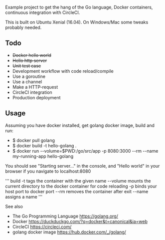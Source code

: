 Example project to get the hang of the Go language, Docker containers, continuous integration with CircleCI.

This is built on Ubuntu Xenial (16.04). On Windows/Mac some tweaks probably needed.

## Todo

* ~~Docker hello world~~
* ~~Hello http server~~
* ~~Unit test case~~
* Development workflow with code reload/compile
* Use a goroutine
* Use a channel
* Make a HTTP-request
* CircleCI integration
* Production deployment


## Usage

Assuming you have docker installed, get golang docker image, build and run:

* $ docker pull golang
* $ docker build -t hello-golang .
* $ docker run --volume=$PWD:/go/src/app -p 8080:3000 --rm --name my-running-app hello-golang

You should see "Starting server..." in the console, and "Hello world" in your browser if you navigate to localhost:8080


'''
build -t tags the container with the given name
--volume mounts the current directory to the docker container for code reloading
-p binds your host port to docker port
--rm removes the container after exit
--name assigns a name
'''


 See also
 * The Go Programming Language https://golang.org/
 * Docker https://duckduckgo.com/?q=docker&t=canonical&ia=web
 * CircleCI https://circleci.com/
 * golang docker image https://hub.docker.com/_/golang/

